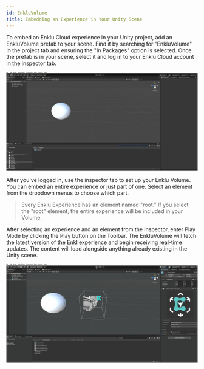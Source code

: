 ```yaml
---
id: EnkluVolume
title: Embedding an Experience in Your Unity Scene
---
```


To embed an Enklu Cloud experience in your Unity project, add an EnkluVolume prefab to your scene. Find it by searching for "EnkluVolume" in the project tab and ensuring the "In Packages" option is selected. Once the prefab is in your scene, select it and log in to your Enklu Cloud account in the inspector tab.

![Enklu Volume](/img/product/embedded/VolumeImport.gif)

After you've logged in, use the inspector tab to set up your Enklu Volume. You can embed an entire experience or just part of one. Select an element from the dropdown menus to choose which part.

> Every Enklu Experience has an element named "root." If you select the "root" element, the entire experience will be included in your Volume.

After selecting an experience and an element from the inspector, enter Play Mode by clicking the Play button on the Toolbar. The EnkluVolume will fetch the latest version of the Enkl experience and begin receiving real-time updates. The content will load alongside anything already existing in the Unity scene.

![Enklu Volume](/img/product/embedded/VolumeUpdates.gif)
